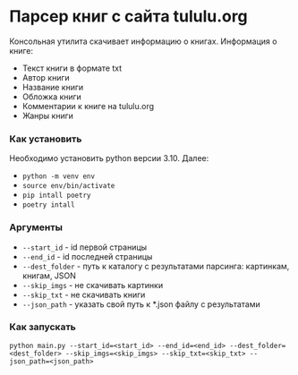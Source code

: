 # Парсер книг с сайта tululu.org

Консольная утилита скачивает информацию о книгах.
Информация о книге:
* Текст книги в формате txt
* Автор книги
* Название книги
* Обложка книги
* Комментарии к книге на tululu.org
* Жанры книги

### Как установить

Необходимо установить python версии 3.10. Далее:
* ```python -m venv env```
* ```source env/bin/activate```
* ```pip intall poetry```
* ```poetry intall```

### Аргументы

* `--start_id` - id первой страницы
* `--end_id` - id последней страницы
* `--dest_folder` - путь к каталогу с результатами парсинга: картинкам, книгам, JSON
* `--skip_imgs` - не скачивать картинки
* `--skip_txt` - не скачивать книги
* `--json_path` - указать свой путь к *.json файлу с результатами

### Как запускать

```python main.py --start_id=<start_id> --end_id=<end_id> --dest_folder=<dest_folder> --skip_imgs=<skip_imgs> --skip_txt=<skip_txt> --json_path=<json_path>```

